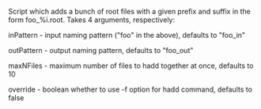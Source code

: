 Script which adds a bunch of root files with a given prefix and suffix in the form foo\_%i.root. Takes 4 arguments, respectively:

  inPattern - input naming pattern ("foo" in the above), defaults to "foo\_in"

  outPattern - output naming pattern, defaults to "foo\_out"

  maxNFiles - maximum number of files to hadd together at once, defaults to 10

  override - boolean whether to use -f option for hadd command, defaults to false
